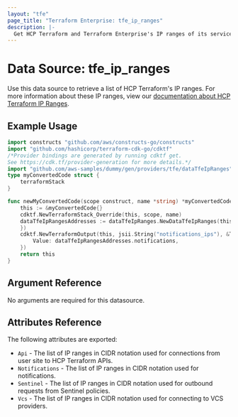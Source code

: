 ```yaml
---
layout: "tfe"
page_title: "Terraform Enterprise: tfe_ip_ranges"
description: |-
  Get HCP Terraform and Terraform Enterprise's IP ranges of its services
---
```


# Data Source: tfe_ip_ranges

Use this data source to retrieve a list of HCP Terraform's IP ranges. For more information about these IP ranges, view our [documentation about HCP Terraform IP Ranges](https://developer.hashicorp.com/terraform/cloud-docs/architectural-details/ip-ranges).

## Example Usage

```go
import constructs "github.com/aws/constructs-go/constructs"
import "github.com/hashicorp/terraform-cdk-go/cdktf"
/*Provider bindings are generated by running cdktf get.
See https://cdk.tf/provider-generation for more details.*/
import "github.com/aws-samples/dummy/gen/providers/tfe/dataTfeIpRanges"
type myConvertedCode struct {
	terraformStack
}

func newMyConvertedCode(scope construct, name *string) *myConvertedCode {
	this := &myConvertedCode{}
	cdktf.NewTerraformStack_Override(this, scope, name)
	dataTfeIpRangesAddresses := dataTfeIpRanges.NewDataTfeIpRanges(this, jsii.String("addresses"), &dataTfeIpRangesConfig{
	})
	cdktf.NewTerraformOutput(this, jsii.String("notifications_ips"), &TerraformOutputConfig{
		Value: dataTfeIpRangesAddresses.notifications,
	})
	return this
}
```

## Argument Reference

No arguments are required for this datasource.

## Attributes Reference

The following attributes are exported:

* `Api` - The list of IP ranges in CIDR notation used for connections from user site to HCP Terraform APIs.
* `Notifications` - The list of IP ranges in CIDR notation used for notifications.
* `Sentinel` - The list of IP ranges in CIDR notation used for outbound requests from Sentinel policies.
* `Vcs` - The list of IP ranges in CIDR notation used for connecting to VCS providers.


<!-- cache-key: cdktf-0.17.0-pre.15 input-a34895b98b3769147c0512ab50d1c1788daf43f5ff3206286266831c516fc66b -->